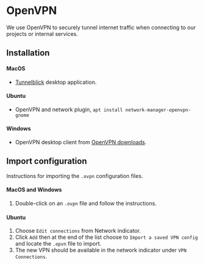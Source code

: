 # OpenVPN

We use OpenVPN to securely tunnel internet traffic when connecting to
our projects or internal services.

## Installation

#### MacOS
  * [Tunnelblick] desktop application.

#### Ubuntu
  * OpenVPN and network plugin, `apt install network-manager-openvpn-gnome`

#### Windows
  * OpenVPN desktop client from [OpenVPN downloads].

## Import configuration

Instructions for importing the `.ovpn` configuration files.

#### MacOS and Windows
  1. Double-click on an `.ovpn` file and follow the instructions.

#### Ubuntu
  1. Choose `Edit connections` from Network indicator.
  1. Click `Add` then at the end of the list choose to `Import a saved VPN config` and locate the `.opvn` file to import.
  1. The new VPN should be available in the network indicator under `VPN Connections`.

[OpenVPN downloads]: https://openvpn.net/index.php/open-source/downloads.html
[Tunnelblick]: https://tunnelblick.net/
